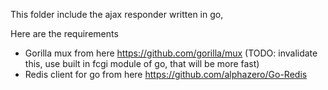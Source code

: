 This folder include the ajax responder written in go,

Here are the requirements

- Gorilla mux from here https://github.com/gorilla/mux (TODO: invalidate this, use built in fcgi module of go, that will be more fast)
- Redis client for go from here https://github.com/alphazero/Go-Redis

